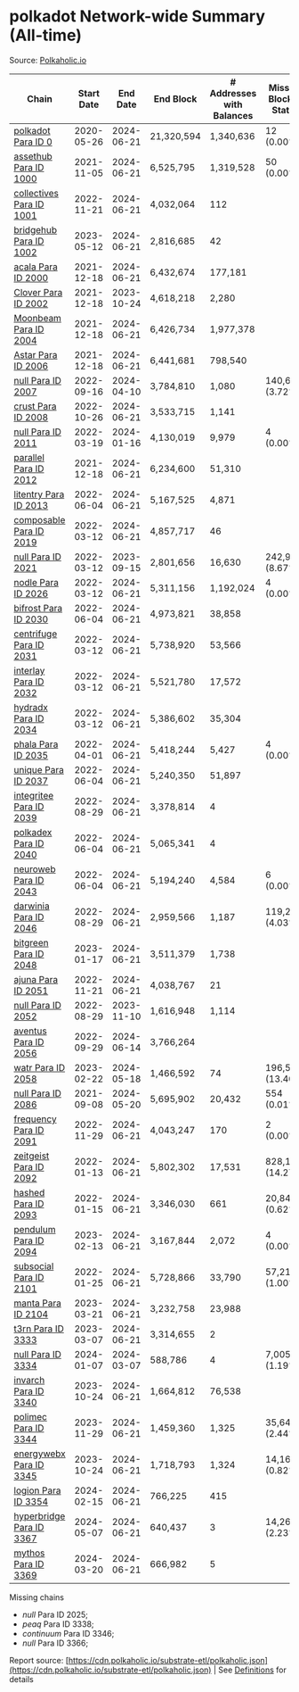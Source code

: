 # polkadot Network-wide Summary (All-time)

Source: [Polkaholic.io](https://polkaholic.io)


| Chain            | Start Date | End Date | End Block | # Addresses with Balances | Missing Blocks / Status |
| ---------------- | ---------- | ---------| --------- | ------------------------- | ----------------------- |
| [polkadot Para ID 0](/polkadot/0-polkadot) | 2020-05-26 | 2024-06-21 | 21,320,594 |  1,340,636 | 12 (0.00%)  |
| [assethub Para ID 1000](/polkadot/1000-assethub) | 2021-11-05 | 2024-06-21 | 6,525,795 |  1,319,528 | 50 (0.00%)  |
| [collectives Para ID 1001](/polkadot/1001-collectives) | 2022-11-21 | 2024-06-21 | 4,032,064 |  112 |    |
| [bridgehub Para ID 1002](/polkadot/1002-bridgehub) | 2023-05-12 | 2024-06-21 | 2,816,685 |  42 |    |
| [acala Para ID 2000](/polkadot/2000-acala) | 2021-12-18 | 2024-06-21 | 6,432,674 |  177,181 |    |
| [Clover Para ID 2002](/polkadot/2002-clover) | 2021-12-18 | 2023-10-24 | 4,618,218 |  2,280 |    |
| [Moonbeam Para ID 2004](/polkadot/2004-moonbeam) | 2021-12-18 | 2024-06-21 | 6,426,734 |  1,977,378 |    |
| [Astar Para ID 2006](/polkadot/2006-astar) | 2021-12-18 | 2024-06-21 | 6,441,681 |  798,540 |    |
| [null Para ID 2007](/polkadot/2007-kapex) | 2022-09-16 | 2024-04-10 | 3,784,810 |  1,080 | 140,668 (3.72%)  |
| [crust Para ID 2008](/polkadot/2008-crust) | 2022-10-26 | 2024-06-21 | 3,533,715 |  1,141 |    |
| [null Para ID 2011](/polkadot/2011-equilibrium) | 2022-03-19 | 2024-01-16 | 4,130,019 |  9,979 | 4 (0.00%)  |
| [parallel Para ID 2012](/polkadot/2012-parallel) | 2021-12-18 | 2024-06-21 | 6,234,600 |  51,310 |    |
| [litentry Para ID 2013](/polkadot/2013-litentry) | 2022-06-04 | 2024-06-21 | 5,167,525 |  4,871 |    |
| [composable Para ID 2019](/polkadot/2019-composable) | 2022-03-12 | 2024-06-21 | 4,857,717 |  46 |    |
| [null Para ID 2021](/polkadot/2021-efinity) | 2022-03-12 | 2023-09-15 | 2,801,656 |  16,630 | 242,949 (8.67%)  |
| [nodle Para ID 2026](/polkadot/2026-nodle) | 2022-03-12 | 2024-06-21 | 5,311,156 |  1,192,024 | 4 (0.00%)  |
| [bifrost Para ID 2030](/polkadot/2030-bifrost) | 2022-06-04 | 2024-06-21 | 4,973,821 |  38,858 |    |
| [centrifuge Para ID 2031](/polkadot/2031-centrifuge) | 2022-03-12 | 2024-06-21 | 5,738,920 |  53,566 |    |
| [interlay Para ID 2032](/polkadot/2032-interlay) | 2022-03-12 | 2024-06-21 | 5,521,780 |  17,572 |    |
| [hydradx Para ID 2034](/polkadot/2034-hydradx) | 2022-03-12 | 2024-06-21 | 5,386,602 |  35,304 |    |
| [phala Para ID 2035](/polkadot/2035-phala) | 2022-04-01 | 2024-06-21 | 5,418,244 |  5,427 | 4 (0.00%)  |
| [unique Para ID 2037](/polkadot/2037-unique) | 2022-06-04 | 2024-06-21 | 5,240,350 |  51,897 |    |
| [integritee Para ID 2039](/polkadot/2039-integritee) | 2022-08-29 | 2024-06-21 | 3,378,814 |  4 |    |
| [polkadex Para ID 2040](/polkadot/2040-polkadex) | 2022-06-04 | 2024-06-21 | 5,065,341 |  4 |    |
| [neuroweb Para ID 2043](/polkadot/2043-neuroweb) | 2022-06-04 | 2024-06-21 | 5,194,240 |  4,584 | 6 (0.00%)  |
| [darwinia Para ID 2046](/polkadot/2046-darwinia) | 2022-08-29 | 2024-06-21 | 2,959,566 |  1,187 | 119,220 (4.03%)  |
| [bitgreen Para ID 2048](/polkadot/2048-bitgreen) | 2023-01-17 | 2024-06-21 | 3,511,379 |  1,738 |    |
| [ajuna Para ID 2051](/polkadot/2051-ajuna) | 2022-11-21 | 2024-06-21 | 4,038,767 |  21 |    |
| [null Para ID 2052](/polkadot/2052-polkadot-parathread-2052) | 2022-08-29 | 2023-11-10 | 1,616,948 |  1,114 |    |
| [aventus Para ID 2056](/polkadot/2056-aventus) | 2022-09-29 | 2024-06-14 | 3,766,264 |   |    |
| [watr Para ID 2058](/polkadot/2058-watr) | 2023-02-22 | 2024-05-18 | 1,466,592 |  74 | 196,567 (13.40%)  |
| [null Para ID 2086](/polkadot/2086-kilt) | 2021-09-08 | 2024-05-20 | 5,695,902 |  20,432 | 554 (0.01%)  |
| [frequency Para ID 2091](/polkadot/2091-frequency) | 2022-11-29 | 2024-06-21 | 4,043,247 |  170 | 2 (0.00%)  |
| [zeitgeist Para ID 2092](/polkadot/2092-zeitgeist) | 2022-01-13 | 2024-06-21 | 5,802,302 |  17,531 | 828,192 (14.27%)  |
| [hashed Para ID 2093](/polkadot/2093-hashed) | 2022-01-15 | 2024-06-21 | 3,346,030 |  661 | 20,847 (0.62%)  |
| [pendulum Para ID 2094](/polkadot/2094-pendulum) | 2023-02-13 | 2024-06-21 | 3,167,844 |  2,072 | 4 (0.00%)  |
| [subsocial Para ID 2101](/polkadot/2101-subsocial) | 2022-01-25 | 2024-06-21 | 5,728,866 |  33,790 | 57,214 (1.00%)  |
| [manta Para ID 2104](/polkadot/2104-manta) | 2023-03-21 | 2024-06-21 | 3,232,758 |  23,988 |    |
| [t3rn Para ID 3333](/polkadot/3333-t3rn) | 2023-03-07 | 2024-06-21 | 3,314,655 |  2 |    |
| [null Para ID 3334](/polkadot/3334-polkadot-parathread-3334) | 2024-01-07 | 2024-03-07 | 588,786 |  4 | 7,005 (1.19%)  |
| [invarch Para ID 3340](/polkadot/3340-invarch) | 2023-10-24 | 2024-06-21 | 1,664,812 |  76,538 |    |
| [polimec Para ID 3344](/polkadot/3344-polimec) | 2023-11-29 | 2024-06-21 | 1,459,360 |  1,325 | 35,644 (2.44%)  |
| [energywebx Para ID 3345](/polkadot/3345-energywebx) | 2023-10-24 | 2024-06-21 | 1,718,793 |  1,324 | 14,163 (0.82%)  |
| [logion Para ID 3354](/polkadot/3354-logion) | 2024-02-15 | 2024-06-21 | 766,225 |  415 |    |
| [hyperbridge Para ID 3367](/polkadot/3367-hyperbridge) | 2024-05-07 | 2024-06-21 | 640,437 |  3 | 14,262 (2.23%)  |
| [mythos Para ID 3369](/polkadot/3369-mythos) | 2024-03-20 | 2024-06-21 | 666,982 |  5 |    |

Missing chains


* *null* Para ID 2025; 
* *peaq* Para ID 3338; 
* *continuum* Para ID 3346; 
* *null* Para ID 3366; 

Report source: [https://cdn.polkaholic.io/substrate-etl/polkaholic.json](https://cdn.polkaholic.io/substrate-etl/polkaholic.json) | See [Definitions](/DEFINITIONS.md) for details
